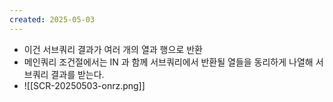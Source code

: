 ```yaml
---
created: 2025-05-03
---
```

- 이건 서브쿼리 결과가 여러 개의 열과 행으로 반환
- 메인쿼리 조건절에서는 IN 과 함께 서브쿼리에서 반환될 열들을 동리하게 나열해 서브쿼리 결과를 받는다.
- ![[SCR-20250503-onrz.png]]